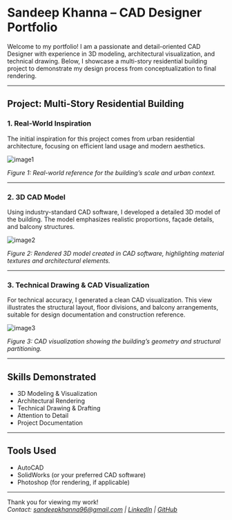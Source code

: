 # Sandeep Khanna – CAD Designer Portfolio

Welcome to my portfolio! I am a passionate and detail-oriented CAD Designer with experience in 3D modeling, architectural visualization, and technical drawing. Below, I showcase a multi-story residential building project to demonstrate my design process from conceptualization to final rendering.

---

## Project: Multi-Story Residential Building

### 1. Real-World Inspiration

The initial inspiration for this project comes from urban residential architecture, focusing on efficient land usage and modern aesthetics.

![image1](image1)

*Figure 1: Real-world reference for the building’s scale and urban context.*

---

### 2. 3D CAD Model

Using industry-standard CAD software, I developed a detailed 3D model of the building. The model emphasizes realistic proportions, façade details, and balcony structures.

![image2](image2)

*Figure 2: Rendered 3D model created in CAD software, highlighting material textures and architectural elements.*

---

### 3. Technical Drawing & CAD Visualization

For technical accuracy, I generated a clean CAD visualization. This view illustrates the structural layout, floor divisions, and balcony arrangements, suitable for design documentation and construction reference.

![image3](image3)

*Figure 3: CAD visualization showing the building’s geometry and structural partitioning.*

---

## Skills Demonstrated

- 3D Modeling & Visualization
- Architectural Rendering
- Technical Drawing & Drafting
- Attention to Detail
- Project Documentation

---

## Tools Used

- AutoCAD
- SolidWorks (or your preferred CAD software)
- Photoshop (for rendering, if applicable)

---

Thank you for viewing my work!  
*Contact: sandeepkhanna96@gmail.com | [LinkedIn](#) | [GitHub](#)*
